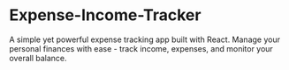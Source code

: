 # Expense-Income-Tracker
A simple yet powerful expense tracking app built with React. Manage your personal finances with ease - track income, expenses, and monitor your overall balance. 
